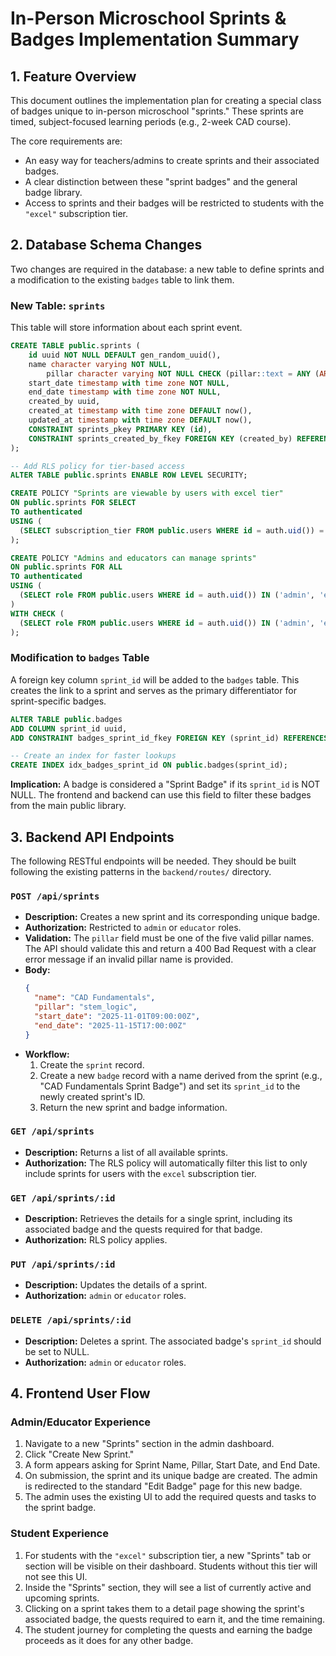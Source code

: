 # In-Person Microschool Sprints & Badges Implementation Summary

## 1. Feature Overview

This document outlines the implementation plan for creating a special class of badges unique to in-person microschool "sprints." These sprints are timed, subject-focused learning periods (e.g., 2-week CAD course).

The core requirements are:
- An easy way for teachers/admins to create sprints and their associated badges.
- A clear distinction between these "sprint badges" and the general badge library.
- Access to sprints and their badges will be restricted to students with the `"excel"` subscription tier.

## 2. Database Schema Changes

Two changes are required in the database: a new table to define sprints and a modification to the existing `badges` table to link them.

### New Table: `sprints`

This table will store information about each sprint event.

```sql
CREATE TABLE public.sprints (
    id uuid NOT NULL DEFAULT gen_random_uuid(),
    name character varying NOT NULL,
        pillar character varying NOT NULL CHECK (pillar::text = ANY (ARRAY['life_wellness'::character varying, 'language_communication'::character varying, 'stem_logic'::character varying, 'society_culture'::character varying, 'arts_creativity'::character varying]::text[])),
    start_date timestamp with time zone NOT NULL,
    end_date timestamp with time zone NOT NULL,
    created_by uuid,
    created_at timestamp with time zone DEFAULT now(),
    updated_at timestamp with time zone DEFAULT now(),
    CONSTRAINT sprints_pkey PRIMARY KEY (id),
    CONSTRAINT sprints_created_by_fkey FOREIGN KEY (created_by) REFERENCES public.users(id)
);

-- Add RLS policy for tier-based access
ALTER TABLE public.sprints ENABLE ROW LEVEL SECURITY;

CREATE POLICY "Sprints are viewable by users with excel tier"
ON public.sprints FOR SELECT
TO authenticated
USING (
  (SELECT subscription_tier FROM public.users WHERE id = auth.uid()) = 'excel'
);

CREATE POLICY "Admins and educators can manage sprints"
ON public.sprints FOR ALL
TO authenticated
USING (
  (SELECT role FROM public.users WHERE id = auth.uid()) IN ('admin', 'educator')
)
WITH CHECK (
  (SELECT role FROM public.users WHERE id = auth.uid()) IN ('admin', 'educator')
);
```

### Modification to `badges` Table

A foreign key column `sprint_id` will be added to the `badges` table. This creates the link to a sprint and serves as the primary differentiator for sprint-specific badges.

```sql
ALTER TABLE public.badges
ADD COLUMN sprint_id uuid,
ADD CONSTRAINT badges_sprint_id_fkey FOREIGN KEY (sprint_id) REFERENCES public.sprints(id) ON DELETE SET NULL;

-- Create an index for faster lookups
CREATE INDEX idx_badges_sprint_id ON public.badges(sprint_id);
```
**Implication:** A badge is considered a "Sprint Badge" if its `sprint_id` is NOT NULL. The frontend and backend can use this field to filter these badges from the main public library.

## 3. Backend API Endpoints

The following RESTful endpoints will be needed. They should be built following the existing patterns in the `backend/routes/` directory.

### `POST /api/sprints`
- **Description:** Creates a new sprint and its corresponding unique badge.
- **Authorization:** Restricted to `admin` or `educator` roles.
- **Validation:** The `pillar` field must be one of the five valid pillar names. The API should validate this and return a 400 Bad Request with a clear error message if an invalid pillar name is provided.
- **Body:**
  ```json
  {
    "name": "CAD Fundamentals",
    "pillar": "stem_logic",
    "start_date": "2025-11-01T09:00:00Z",
    "end_date": "2025-11-15T17:00:00Z"
  }
  ```
- **Workflow:**
  1. Create the `sprint` record.
  2. Create a new `badge` record with a name derived from the sprint (e.g., "CAD Fundamentals Sprint Badge") and set its `sprint_id` to the newly created sprint's ID.
  3. Return the new sprint and badge information.

### `GET /api/sprints`
- **Description:** Returns a list of all available sprints.
- **Authorization:** The RLS policy will automatically filter this list to only include sprints for users with the `excel` subscription tier.

### `GET /api/sprints/:id`
- **Description:** Retrieves the details for a single sprint, including its associated badge and the quests required for that badge.
- **Authorization:** RLS policy applies.

### `PUT /api/sprints/:id`
- **Description:** Updates the details of a sprint.
- **Authorization:** `admin` or `educator` roles.

### `DELETE /api/sprints/:id`
- **Description:** Deletes a sprint. The associated badge's `sprint_id` should be set to NULL.
- **Authorization:** `admin` or `educator` roles.

## 4. Frontend User Flow

### Admin/Educator Experience
1.  Navigate to a new "Sprints" section in the admin dashboard.
2.  Click "Create New Sprint."
3.  A form appears asking for Sprint Name, Pillar, Start Date, and End Date.
4.  On submission, the sprint and its unique badge are created. The admin is redirected to the standard "Edit Badge" page for this new badge.
5.  The admin uses the existing UI to add the required quests and tasks to the sprint badge.

### Student Experience
1.  For students with the `"excel"` subscription tier, a new "Sprints" tab or section will be visible on their dashboard. Students without this tier will not see this UI.
2.  Inside the "Sprints" section, they will see a list of currently active and upcoming sprints.
3.  Clicking on a sprint takes them to a detail page showing the sprint's associated badge, the quests required to earn it, and the time remaining.
4.  The student journey for completing the quests and earning the badge proceeds as it does for any other badge.
